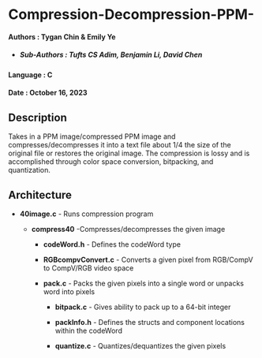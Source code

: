 # Compression-Decompression-PPM-
#### Authors : Tygan Chin & Emily Ye
- ##### Sub-Authors : Tufts CS Adim, Benjamin Li, David Chen
#### Language : C
#### Date : October 16, 2023



## Description
Takes in a PPM image/compressed PPM image and compresses/decompresses it into a text file about 1/4 the size of the original file or restores the original image. The compression is lossy and is accomplished through color space conversion, bitpacking, and quantization.

## Architecture

- **40image.c** - Runs compression program

    - **compress40** -Compresses/decompresses the given image 
  
        - **codeWord.h**  -  Defines the codeWord type

        - **RGBcompvConvert.c** - Converts a given pixel from RGB/CompV to CompV/RGB video
                                  space
          
        - **pack.c**  - Packs the given pixels into a single word or unpacks word into pixels

            - **bitpack.c** - Gives ability to pack up to a 64-bit integer
              
            - **packInfo.h** - Defines the structs and component locations within the
                               codeWord   
         
            - **quantize.c** - Quantizes/dequantizes the given pixels  
